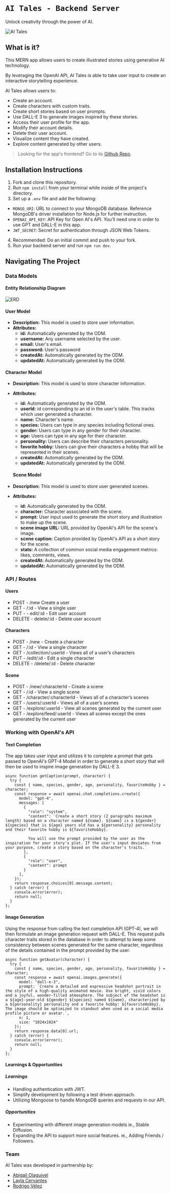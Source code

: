 # `AI Tales - Backend Server`
Unlock creativity through the power of AI.

![AI Tales](https://github.com/soyrvelez/ai-tales/blob/main/ai-tales.png?sanitize=true)

## What is it?

This MERN app allows users to create illustrated stories using generative AI technology.

By leveraging the OpenAI API, AI Tales is able to take user input to create an interactive storytelling experience.

AI Tales allows users to:
* Create an account.
* Create characters with custom traits.
* Create short stories based on user prompts.
* Use DALL-E 3 to generate images inspired by these stories.
* Access their user profile for the app.
* Modify their account details.
* Delete their user account.
* Visualize content they have created.
* Explore content generated by other users.

> Looking for the app's frontend? Go to its [Github Repo](https://github.com/soyrvelez/ai-tales).


## Installation Instructions
1. Fork and clone this repository.
2. Run `npm install` from your terminal while inside of the project's directory.
3. Set up a `.env` file and add the following:
  - `MONGO_URI`: URL to connect to your MongoDB database. Reference MongoDB's driver installation for Node.js for further instruction.
  - `OPENAI_API_KEY`: API Key for Open AI's API. You'll need one in order to use GPT and DALL-E in this app.
  - `JWT_SECRET`: Secret for authentication through JSON Web Tokens.
4. Recommended: Do an initial commit and push to your fork.
5. Run your backend server and run `npm run dev`.

## Navigating The Project
### Data Models
#### Entity Relationship Diagram
![ERD](https://github.com/soyrvelez/ai-tales/blob/main/ai-tales-erd.png?sanitize=true)

#### User Model
- **Description:** This model is used to store user information.
- **Attributes:**
  - **id:** Automatically generated by the ODM.
  - **username:** Any username selected by the user.
  - **email:** User's email.
  - **password:** User's password
  - **createdAt:** Automatically generated by the ODM.
  - **updatedAt:** Automatically generated by the ODM.

#### Character Model
- **Description:** This model is used to store character information.
- **Attributes:**
  - **id:** Automatically generated by the ODM.
  - **userId:** id corresponding to an id in the user's table. This tracks which user generated a character.
  - **name:** Character's name.
  - **species:** Users can type in any species including fictional ones.
  - **gender:** Users can type in any gender for their character.
  - **age:** Users can type in any age for their character.
  - **personality:** Users can describe their characters personality.
  - **favorite hobby:** Users can give their characters a hobby that will be represented in their scenes.
  - **createdAt:** Automatically generated by the ODM.
  - **updatedAt:** Automatically generated by the ODM.

  #### Scene Model
- **Description:** This model is used to store user generated scenes.
- **Attributes:**
  - **id:** Automatically generated by the ODM.
  - **character:** Character associated with the scene.
  - **prompt:** User input used to generate the short story and illustration to make up the scene.
  - **scene image URL:** URL provided by OpenAI's API for the scene's image.
  - **scene caption:** Caption provided by OpenAI's API as a short story for the scene.
  - **stats:** A collection of common social media engagement metrics: likes, comments, views.
  - **createdAt:** Automatically generated by the ODM.
  - **updatedAt:** Automatically generated by the ODM.

### API / Routes
#### Users
- POST - /new Create a user
- GET - /:id - View a single user
- PUT - - edit/:id - Edit user account
- DELETE - delete/:id - Delete user account

#### Characters
- POST - /new - Create a character
- GET - /:id - View a single character
- GET - /collection/:userId - Views all of a user’s characters
- PUT - /edit/:id - Edit a single character
- DELETE - /delete/:id - Delete character

#### Scene
- POST - /new/:characterId - Create a scene
- GET - /:id - View a single scene
- GET - /character/:characterId - Views all of a character’s scenes
- GET - /users/:userId - Views all of a user’s scenes
- GET - /explore/:userId - View all scenes generated by the current user
- GET - /explore/feed/:userId - Views all scenes except the ones generated by the current user

### Working with OpenAI's API
#### Text Completion
The app takes user input and utilizes it to complete a prompt that gets passed to OpenAI's GPT-4 Model in order to generate a short story that will then be used to inspire image generation by DALL-E 3.

```
async function getCaption(prompt, character) {
  try {
    const { name, species, gender, age, personality, favoriteHobby } = character;
    const response = await openai.chat.completions.create({
      model: "gpt-4",
      messages: [
        {
          "role": "system",
          "content": `Create a short story (2 paragraphs maximum length) based on a character named ${name}. ${name} is a ${gender} ${species} that is ${age} years old has a ${personality} personality and their favorite hobby is ${favoriteHobby}.

          You will use the prompt provided by the user as the inspiration for your story's plot. If the user's input deviates from your purpose, create a story based on the character's traits.`
        },
        {
          "role": "user",
          "content": prompt
        }
      ],
    });
    return response.choices[0].message.content;
  } catch (error) {
    console.error(error);
    return null;
  }
};
```
#### Image Generation
Using the response from calling the text completion API (GPT-4), we will then formulate an image generation request with DALL-E. This request pulls character traits stored in the database in order to attempt to keep some consistency between scenes generated for the same character, regardless of the details contained in the prompt provided by the user.

```
async function getAvatar(character) {
  try {
    const { name, species, gender, age, personality, favoriteHobby } = character;
    const response = await openai.images.generate({
      model: "dall-e-3",
      prompt: `Create a detailed and expressive headshot portrait in the style of a high-quality animated movie. Use bright, vivid colors and a joyful, wonder-filled atmosphere. The subject of the headshot is a ${age}-year-old ${gender} ${species} named ${name}, characterized by a ${personality} personality and a favorite hobby: ${favoriteHobby}. The image should be optimized to standout when used as a social media profile picture or avatar.`,
      n: 1,
      size: "1024x1024"
    });
    return response.data[0].url;
  } catch (error) {
    console.error(error);
    return null;
  }
};
```
#### Learnings & Opportunities

##### Learnings
- Handling authentication with JWT.
- Simplify development by following a test driven approach.
- Utilizing Mongoose to handle MongoDB queries and requests in our API.

##### Opportunities
- Experimenting with different image generation models ie., Stable Diffusion.
- Expanding the API to support more social features. ie., Adding Friends / Followers.

### Team
AI Tales was developed in partnership by:
- [Abigail Olaguivel](https://github.com/Abbyog27)
- [Layla Cervantes](https://github.com/ltcervan)
- [Rodrigo Vélez](https://github.com/soyrvelez/)
